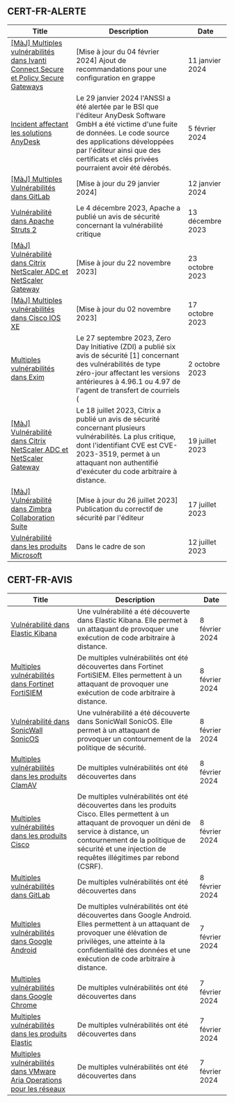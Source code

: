 
## CERT-FR-ALERTE
|Title|Description|Date|
|---|---|---|
| [[MàJ] Multiples vulnérabilités dans Ivanti Connect Secure et Policy Secure Gateways](https://www.cert.ssi.gouv.fr/alerte/CERTFR-2024-ALE-001/) | [Mise à jour du 04 février 2024] Ajout de recommandations pour une configuration en grappe | 11 janvier 2024 |
| [Incident affectant les solutions AnyDesk](https://www.cert.ssi.gouv.fr/alerte/CERTFR-2024-ALE-003/) | Le 29 janvier 2024 l'ANSSI a été alertée par le BSI que l'éditeur AnyDesk Software GmbH a été victime d'une fuite de données. Le code source des applications développées par l'éditeur ainsi que des certificats et clés privées pourraient avoir été dérobés. | 5 février 2024 |
| [[MàJ] Multiples Vulnérabilités dans GitLab](https://www.cert.ssi.gouv.fr/alerte/CERTFR-2024-ALE-002/) | [Mise à jour du 29 janvier 2024]  | 12 janvier 2024 |
| [Vulnérabilité dans Apache Struts 2](https://www.cert.ssi.gouv.fr/alerte/CERTFR-2023-ALE-013/) | Le 4 décembre 2023, Apache a publié un avis de sécurité concernant la vulnérabilité critique  | 13 décembre 2023 |
| [[MàJ] Vulnérabilité dans Citrix NetScaler ADC et NetScaler Gateway](https://www.cert.ssi.gouv.fr/alerte/CERTFR-2023-ALE-012/) | [Mise à jour du 22 novembre 2023] | 23 octobre 2023 |
| [[MàJ] Multiples vulnérabilités dans Cisco IOS XE](https://www.cert.ssi.gouv.fr/alerte/CERTFR-2023-ALE-011/) | [Mise à jour du 02 novembre 2023] | 17 octobre 2023 |
| [Multiples vulnérabilités dans Exim](https://www.cert.ssi.gouv.fr/alerte/CERTFR-2023-ALE-010/) | Le 27 septembre 2023, Zero Day Initiative (ZDI) a publié six avis de sécurité [1] concernant des vulnérabilités de type zéro-jour affectant les versions antérieures à 4.96.1 ou 4.97 de l'agent de transfert de courriels ( | 2 octobre 2023 |
| [[MàJ] Vulnérabilité dans Citrix NetScaler ADC et NetScaler Gateway](https://www.cert.ssi.gouv.fr/alerte/CERTFR-2023-ALE-008/) | Le 18 juillet 2023, Citrix a publié un avis de sécurité concernant plusieurs vulnérabilités. La plus critique, dont l'identifiant CVE est CVE-2023-3519, permet à un attaquant non authentifié d'exécuter du code arbitraire à distance. | 19 juillet 2023 |
| [[MàJ] Vulnérabilité dans Zimbra Collaboration Suite](https://www.cert.ssi.gouv.fr/alerte/CERTFR-2023-ALE-007/) | [Mise à jour du 26 juillet 2023] Publication du correctif de sécurité par l'éditeur | 17 juillet 2023 |
| [Vulnérabilité dans les produits Microsoft](https://www.cert.ssi.gouv.fr/alerte/CERTFR-2023-ALE-006/) | Dans le cadre de son  | 12 juillet 2023 |
## CERT-FR-AVIS
|Title|Description|Date|
|---|---|---|
| [Vulnérabilité dans Elastic Kibana](https://www.cert.ssi.gouv.fr/avis/CERTFR-2024-AVI-0107/) | Une vulnérabilité a été découverte dans Elastic Kibana. Elle permet à un attaquant de provoquer une exécution de code arbitraire à distance. | 8 février 2024 |
| [Multiples vulnérabilités dans Fortinet FortiSIEM](https://www.cert.ssi.gouv.fr/avis/CERTFR-2024-AVI-0106/) | De multiples vulnérabilités ont été découvertes dans Fortinet FortiSIEM. Elles permettent à un attaquant de provoquer une exécution de code arbitraire à distance. | 8 février 2024 |
| [Vulnérabilité dans SonicWall SonicOS](https://www.cert.ssi.gouv.fr/avis/CERTFR-2024-AVI-0105/) | Une vulnérabilité a été découverte dans SonicWall SonicOS. Elle permet à un attaquant de provoquer un contournement de la politique de sécurité. | 8 février 2024 |
| [Multiples vulnérabilités dans les produits ClamAV](https://www.cert.ssi.gouv.fr/avis/CERTFR-2024-AVI-0104/) | De multiples vulnérabilités ont été découvertes dans  | 8 février 2024 |
| [Multiples vulnérabilités dans les produits Cisco](https://www.cert.ssi.gouv.fr/avis/CERTFR-2024-AVI-0103/) | De multiples vulnérabilités ont été découvertes dans les produits Cisco. Elles permettent à un attaquant de provoquer un déni de service à distance, un contournement de la politique de sécurité et une injection de requêtes illégitimes par rebond (CSRF). | 8 février 2024 |
| [Multiples vulnérabilités dans GitLab](https://www.cert.ssi.gouv.fr/avis/CERTFR-2024-AVI-0102/) | De multiples vulnérabilités ont été découvertes dans  | 8 février 2024 |
| [Multiples vulnérabilités dans Google Android](https://www.cert.ssi.gouv.fr/avis/CERTFR-2024-AVI-0101/) | De multiples vulnérabilités ont été découvertes dans Google Android. Elles permettent à un attaquant de provoquer une élévation de privilèges, une atteinte à la confidentialité des données et une exécution de code arbitraire à distance. | 7 février 2024 |
| [Multiples vulnérabilités dans Google Chrome](https://www.cert.ssi.gouv.fr/avis/CERTFR-2024-AVI-0100/) | De multiples vulnérabilités ont été découvertes dans  | 7 février 2024 |
| [Multiples vulnérabilités dans les produits Elastic](https://www.cert.ssi.gouv.fr/avis/CERTFR-2024-AVI-0099/) | De multiples vulnérabilités ont été découvertes dans  | 7 février 2024 |
| [Multiples vulnérabilités dans VMware Aria Operations pour les réseaux](https://www.cert.ssi.gouv.fr/avis/CERTFR-2024-AVI-0098/) | De multiples vulnérabilités ont été découvertes dans  | 7 février 2024 |
